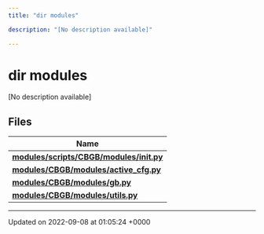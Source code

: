 ```yaml
---
title: "dir modules"

description: "[No description available]"

---
```


# dir modules

[No description available]

## Files

| Name           |
| -------------- |
| **[modules/scripts/CBGB/modules/__init__.py](/documentation/code/files/scripts_2cbgb_2modules_2____init_____8py/)**  |
| **[modules/CBGB/modules/active_cfg.py](/documentation/code/files/cbgb_2modules_2active__cfg_8py/)**  |
| **[modules/CBGB/modules/gb.py](/documentation/code/files/cbgb_2modules_2gb_8py/)**  |
| **[modules/CBGB/modules/utils.py](/documentation/code/files/cbgb_2modules_2utils_8py/)**  |






-------------------------------

Updated on 2022-09-08 at 01:05:24 +0000
